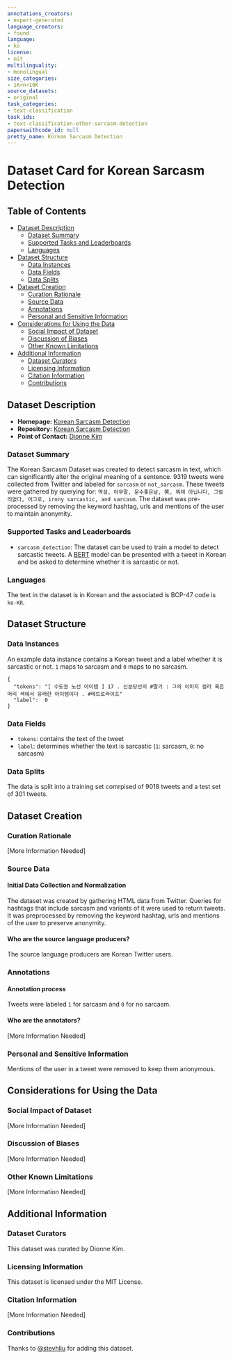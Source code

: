```yaml
---
annotations_creators:
- expert-generated
language_creators:
- found
language:
- ko
license:
- mit
multilinguality:
- monolingual
size_categories:
- 1K<n<10K
source_datasets:
- original
task_categories:
- text-classification
task_ids:
- text-classification-other-sarcasm-detection
paperswithcode_id: null
pretty_name: Korean Sarcasm Detection
---
```


# Dataset Card for Korean Sarcasm Detection

## Table of Contents
- [Dataset Description](#dataset-description)
  - [Dataset Summary](#dataset-summary)
  - [Supported Tasks and Leaderboards](#supported-tasks-and-leaderboards)
  - [Languages](#languages)
- [Dataset Structure](#dataset-structure)
  - [Data Instances](#data-instances)
  - [Data Fields](#data-fields)
  - [Data Splits](#data-splits)
- [Dataset Creation](#dataset-creation)
  - [Curation Rationale](#curation-rationale)
  - [Source Data](#source-data)
  - [Annotations](#annotations)
  - [Personal and Sensitive Information](#personal-and-sensitive-information)
- [Considerations for Using the Data](#considerations-for-using-the-data)
  - [Social Impact of Dataset](#social-impact-of-dataset)
  - [Discussion of Biases](#discussion-of-biases)
  - [Other Known Limitations](#other-known-limitations)
- [Additional Information](#additional-information)
  - [Dataset Curators](#dataset-curators)
  - [Licensing Information](#licensing-information)
  - [Citation Information](#citation-information)
  - [Contributions](#contributions)

## Dataset Description

- **Homepage:** [Korean Sarcasm Detection](https://github.com/SpellOnYou/korean-sarcasm)
- **Repository:** [Korean Sarcasm Detection](https://github.com/SpellOnYou/korean-sarcasm)
- **Point of Contact:** [Dionne Kim](jiwon.kim.096@gmail.com)

### Dataset Summary

The Korean Sarcasm Dataset was created to detect sarcasm in text, which can significantly alter the original meaning of a sentence. 9319 tweets were collected from Twitter and labeled for `sarcasm` or `not_sarcasm`. These tweets were gathered by querying for: `역설, 아무말, 운수좋은날, 笑, 뭐래 아닙니다, 그럴리없다, 어그로, irony sarcastic, and sarcasm`. The dataset was pre-processed by removing the keyword hashtag, urls and mentions of the user to maintain anonymity. 

### Supported Tasks and Leaderboards

* `sarcasm_detection`: The dataset can be used to train a model to detect sarcastic tweets. A [BERT](https://huggingface.co/bert-base-uncased) model can be presented with a tweet in Korean and be asked to determine whether it is sarcastic or not.

### Languages

The text in the dataset is in Korean and the associated is BCP-47 code is `ko-KR`.	

## Dataset Structure

### Data Instances

An example data instance contains a Korean tweet and a label whether it is sarcastic or not. `1` maps to sarcasm and `0` maps to no sarcasm.

```
{
  "tokens": "[ 수도권 노선 아이템 ] 17 . 신분당선의 #딸기 : 그의 이미지 컬러 혹은 머리 색에서 유래한 아이템이다 . #메트로라이프"
  "label": 	0
}
```

### Data Fields

* `tokens`: contains the text of the tweet
* `label`: determines whether the text is sarcastic (`1`: sarcasm, `0`: no sarcasm)

### Data Splits

The data is split into a training set comrpised of 9018 tweets and a test set of 301 tweets.

## Dataset Creation

### Curation Rationale

[More Information Needed]

### Source Data

#### Initial Data Collection and Normalization

The dataset was created by gathering HTML data from Twitter. Queries for hashtags that include sarcasm and variants of it were used to return tweets. It was preprocessed by removing the keyword hashtag, urls and mentions of the user to preserve anonymity. 

#### Who are the source language producers?

The source language producers are Korean Twitter users.

### Annotations

#### Annotation process

Tweets were labeled `1` for sarcasm and `0` for no sarcasm.

#### Who are the annotators?

[More Information Needed]

### Personal and Sensitive Information

Mentions of the user in a tweet were removed to keep them anonymous.

## Considerations for Using the Data

### Social Impact of Dataset

[More Information Needed]

### Discussion of Biases

[More Information Needed]

### Other Known Limitations

[More Information Needed]

## Additional Information

### Dataset Curators

This dataset was curated by Dionne Kim.

### Licensing Information

This dataset is licensed under the MIT License.

### Citation Information

[More Information Needed]

### Contributions

Thanks to [@stevhliu](https://github.com/stevhliu) for adding this dataset.
